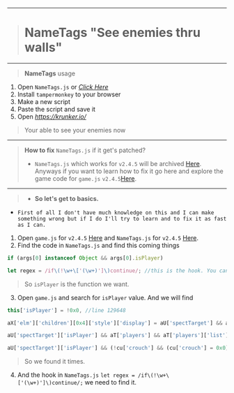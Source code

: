 __________________________________
># NameTags "See enemies thru walls"
__________________________________
>**NameTags** usage
1. Open `NameTags.js` or *[Click Here](https://raw.githubusercontent.com/ZaResX/KrunkerZares/master/TamperMonkey/SeeNameTags/NameTags.js)*
2. Install `tampermonkey` to your browser
3. Make a new script
4. Paste the script and save it
5. Open *https://krunker.io/*
>Your able to see your enemies now
__________________________________
>**How to fix** `NameTags.js` if it get's patched?
>- `NameTags.js` which works for `v2.4.5` will be archived [Here](https://github.com/ZaResX/KrunkerZares/releases/download/2.4.5.0/NameTags.js). Anyways if you want to learn how to fix it go here and explore the game code for `game.js` `v2.4.5`[Here](https://github.com/ZaResX/KrunkerZares/blob/master/explore/game.js/version/2.4.5.js). 
__________________________________
>- **So let's get to basics.**
- `First of all I don't have much knowledge on this and I can make something wrong but if I do I'll try to learn and to fix it as fast as I can.`
1. Open `game.js` for `v2.4.5` [Here](https://github.com/ZaResX/KrunkerZares/blob/master/explore/game.js/version/2.4.5.js) and `NameTags.js` for `v2.4.5` [Here](https://github.com/ZaResX/KrunkerZares/releases/download/2.4.5.0/NameTags.js).
2. Find the code in `NameTags.js` and find this coming things
```js 
if (args[0] instanceof Object && args[0].isPlayer)
```
```js
let regex = /if\(!\w+\['(\w+)']\)continue/; //this is the hook. You can look to change it if it's broken
```
>So `isPlayer` is the function we want.
3. Open `game.js` and search for `isPlayer` value. And we will find
```js
this['isPlayer'] = !0x0, //line 129648
```
```js
aX['elm']['children'][0x4]['style']['display'] = aU['spectTarget'] && aU['spectTarget']['isPlayer'] && aU['spectTarget']['sid'] == aX['player']['sid'] ? 'inline-block' : //line 137559
```
```js
aU['spectTarget']['isPlayer'] && aT['players'] && aT['players']['list'] && 0x0 > aT['players']['list']['indexOf'](aU['spectTarget'])) //line 138279
```
```js
aU['spectTarget']['isPlayer'] && (!cu['crouch'] && (cu['crouch'] = 0x0), //line 138300
```
>So we found it times.
4. And the hook in `NameTags.js` `let regex = /if\(!\w+\['(\w+)']\)continue/;` we need to find it.

